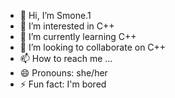 - 👋 Hi, I’m Smone.1
- 👀 I’m interested in C++
- 🌱 I’m currently learning C++
- 💞️ I’m looking to collaborate on C++
- 📫 How to reach me ...
- 😄 Pronouns: she/her
- ⚡ Fun fact: I'm bored

<!---
smone12/smone12 is a ✨ special ✨ repository because its `README.md` (this file) appears on your GitHub profile.
You can click the Preview link to take a look at your changes.
--->
